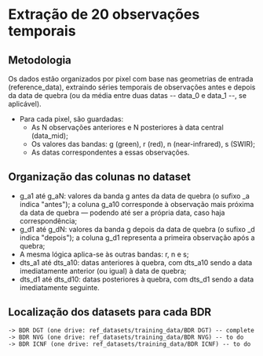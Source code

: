 # Extração de 20 observações temporais
## Metodologia
Os dados estão organizados por pixel com base nas geometrias de entrada (reference_data), extraindo séries temporais de observações antes e depois da data de quebra (ou da média entre duas datas -- data_0 e data_1 --, se aplicável).
* Para cada pixel, são guardadas:
    * As N observações anteriores e N posteriores à data central (data_mid);
    * Os valores das bandas: g (green), r (red), n (near-infrared), s (SWIR);
    * As datas correspondentes a essas observações.

## Organização das colunas no dataset
* g_a1 até g_aN: valores da banda g antes da data de quebra (o sufixo _a indica "antes"); a coluna g_a10 corresponde à observação mais próxima da data de quebra — podendo até ser a própria data, caso haja correspondência;
* g_d1 até g_dN: valores da banda g depois da data de quebra (o sufixo _d indica "depois"); a coluna g_d1 representa a primeira observação após a quebra;
* A mesma lógica aplica-se às outras bandas: r, n e s;
* dts_a1 até dts_a10: datas anteriores à quebra, com dts_a10 sendo a data imediatamente anterior (ou igual) à data de quebra;
* dts_d1 até dts_d10: datas posteriores à quebra, com dts_d1 sendo a data imediatamente seguinte.

## Localização dos datasets para cada BDR
    -> BDR DGT (one drive: ref_datasets/training_data/BDR DGT) -- complete
    -> BDR NVG (one drive: ref_datasets/training_data/BDR NVG) -- to do
    -> BDR ICNF (one drive: ref_datasets/training_data/BDR ICNF) -- to do
